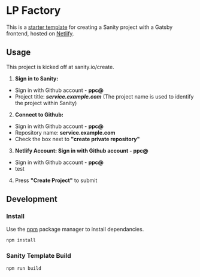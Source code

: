 # LP Factory

This is a [starter template](https://www.sanity.io/docs/starter-templates) for creating a Sanity project with a Gatsby frontend, hosted on [Netlify](https://www.netlify.com).

## Usage

This project is kicked off at sanity.io/create. 

1. **Sign in to Sanity:**
* Sign in with Github account - **ppc@**
* Project title: ***service.example.com*** (The project name is used to identify the project within Sanity)

2. **Connect to Github:**
* Sign in with Github account - **ppc@**
* Repository name: **service.example.com**
* Check the box next to **"create private repository"**
3. **Netlify Account: Sign in with Github account - ppc@**
* Sign in with Github account - **ppc@**
* test
4. Press **"Create Project"** to submit

## Development

### Install

Use the [npm](https://www.npmjs.com) package manager to install dependancies.

```bash
npm install
```

### Sanity Template Build

```bash
npm run build
```
